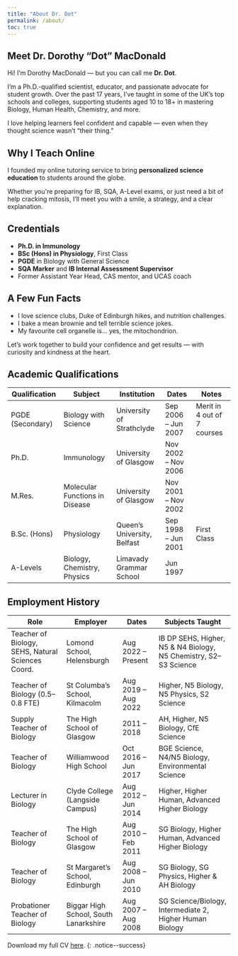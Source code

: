 ```yaml
---
title: "About Dr. Dot"
permalink: /about/
toc: true
---
```


## Meet Dr. Dorothy “Dot” MacDonald

Hi! I’m Dorothy MacDonald — but you can call me **Dr. Dot**.

I’m a Ph.D.-qualified scientist, educator, and passionate advocate for student growth. Over the past 17 years, I’ve
taught in some of the UK’s top schools and colleges, supporting students aged 10 to 18+ in mastering Biology, Human
Health, Chemistry, and more.

I love helping learners feel confident and capable — even when they thought science wasn’t “their thing.”


## Why I Teach Online

I founded my online tutoring service to bring **personalized science education** to students around the globe.

Whether you're preparing for IB, SQA, A-Level exams, or just need a bit of help cracking mitosis, I’ll meet you with a
smile, a strategy, and a clear explanation.

## Credentials

- **Ph.D. in Immunology**
- **BSc (Hons) in Physiology**, First Class
- **PGDE** in Biology with General Science
- **SQA Marker** and **IB Internal Assessment Supervisor**
- Former Assistant Year Head, CAS mentor, and UCAS coach

## A Few Fun Facts

- I love science clubs, Duke of Edinburgh hikes, and nutrition challenges.
- I bake a mean brownie and tell terrible science jokes.
- My favourite cell organelle is... yes, the mitochondrion.

Let’s work together to build your confidence and get results — with curiosity and kindness at the heart.

## Academic Qualifications

| Qualification    | Subject                        | Institution                 | Dates               | Notes                       |
|------------------|--------------------------------|-----------------------------|---------------------|-----------------------------|
| PGDE (Secondary) | Biology with Science           | University of Strathclyde   | Sep 2006 – Jun 2007 | Merit in 4 out of 7 courses |
| Ph.D.            | Immunology                     | University of Glasgow       | Nov 2002 – Nov 2006 |                             |
| M.Res.           | Molecular Functions in Disease | University of Glasgow       | Nov 2001 – Nov 2002 |                             |
| B.Sc. (Hons)     | Physiology                     | Queen’s University, Belfast | Sep 1998 – Jun 2001 | First Class                 |
| A-Levels         | Biology, Chemistry, Physics    | Limavady Grammar School     | Jun 1997            |                             |


## Employment History

| Role                                              | Employer                              | Dates               | Subjects Taught                                                  |
|---------------------------------------------------|---------------------------------------|---------------------|------------------------------------------------------------------|
| Teacher of Biology, SEHS, Natural Sciences Coord. | Lomond School, Helensburgh            | Aug 2022 – Present  | IB DP SEHS, Higher, N5 & N4 Biology, N5 Chemistry, S2–S3 Science |
| Teacher of Biology (0.5–0.8 FTE)                  | St Columba’s School, Kilmacolm        | Aug 2019 – Aug 2022 | Higher, N5 Biology, N5 Physics, S2 Science                       |
| Supply Teacher of Biology                         | The High School of Glasgow            | 2011 – 2018         | AH, Higher, N5 Biology, CfE Science                              |
| Teacher of Biology                                | Williamwood High School               | Oct 2016 – Jun 2017 | BGE Science, N4/N5 Biology, Environmental Science                |
| Lecturer in Biology                               | Clyde College (Langside Campus)       | Aug 2012 – Jun 2014 | Higher, Higher Human, Advanced Higher Biology                    |
| Teacher of Biology                                | The High School of Glasgow            | Aug 2010 – Feb 2011 | SG Biology, Higher Human, Advanced Higher Biology                |
| Teacher of Biology                                | St Margaret’s School, Edinburgh       | Aug 2008 – Jun 2010 | SG Biology, SG Physics, Higher & AH Biology                      |
| Probationer Teacher of Biology                    | Biggar High School, South Lanarkshire | Aug 2007 – Aug 2008 | SG Science/Biology, Intermediate 2, Higher Human Biology         |

Download my full CV [here](/downloads/Dorothy_MacDonald_Tutor_CV.pdf).
{: .notice--success}
